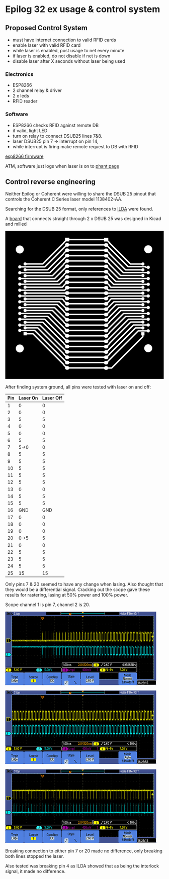 # Epilog 32 ex usage & control system

## Proposed Control System

* must have internet connection to valid RFID cards
* enable laser with valid RFID card
* while laser is enabled, post usage to net every minute
* if laser is enabled, do not disable if net is down
* disable laser after X seconds without laser being used

### Electronics

* ESP8266
* 2 channel relay & driver
* 2 x leds
* RFID reader

### Software

* ESP8266 checks RFID against remote DB
* if valid, light LED
* turn on relay to connect DSUB25 lines 7&8.
* laser DSUB25 pin 7 -> interrupt on pin 14,
* while interrupt is firing make remote request to DB with RFID

[esp8266 firmware](firmware/src/)

ATM, software just logs when laser is on to [phant
page](http://phant.cursivedata.co.uk/streams/kBd098lqXzu3mYJOX9YYckorrEy)

## Control reverse engineering

Neither Epilog or Coherent were willing to share the DSUB 25 pinout that controls the Coherent C Series laser model 1138402-AA.

Searching for the DSUB 25 format, only references to [ILDA](https://www.laserworld.com/en/show-laser-light-faq/technical-show-laser-faq/laser-projectors-technical-faq/1140-how-is-the-ilda-connector-pinout.html) were found.

A [board](bob/) that connects straight through 2 x DSUB 25 was designed in Kicad and milled

![board back](bob/fab/outp0_original_back.png)

After finding system ground, all pins were tested with laser on and off:

| Pin | Laser On | Laser Off | 
| --- | -------- | --------- |
|1|0|0
|2|0|0
|3|5|5
|4|0|0
|5|0|0
|6|5|5
|7|5->0|0
|8|5|5
|9|5|5
|10|5|5
|11|5|5
|12|5|5
|13|0|0
|14|5|5
|15|5|5
|16|GND|GND
|17|0|0
|18|0|0
|19|0|0
|20|0->5|5
|21|0|0
|22|5|5
|23|5|5
|24|5|5
|25|15|15

Only pins 7 & 20 seemed to have any change when lasing. Also thought that they would be a differential signal.
Cracking out the scope gave these results for rastering, lasing at 50% power and 100% power.

Scope channel 1 is pin 7, channel 2 is 20.

![raster](docs/raster.png)

![50%](docs/vector50.png)

![100%](docs/vector100.png)

Breaking connection to either pin 7 or 20 made no difference, only breaking both lines stopped the laser.

Also tested was breaking pin 4 as ILDA showed that as being the interlock signal, it made no difference.


